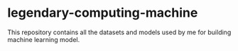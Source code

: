 # legendary-computing-machine
This repository contains all the datasets and models used by me for building machine learning model.
